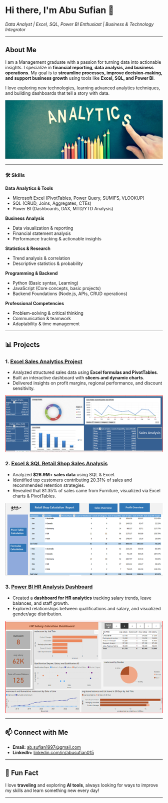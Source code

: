 # Hi there, I'm Abu Sufian 👋  
*Data Analyst | Excel, SQL, Power BI Enthusiast | Business & Technology Integrator*

---

## About Me
I am a Management graduate with a passion for turning data into actionable insights. I specialize in **financial reporting, data analysis, and business operations**. My goal is to **streamline processes, improve decision-making, and support business growth** using tools like **Excel, SQL, and Power BI**.  

I love exploring new technologies, learning advanced analytics techniques, and building dashboards that tell a story with data.  


![Dashboard Screenshot](ana_photo.jpg)

---


### 🛠 Skills

**Data Analytics & Tools**  
- Microsoft Excel (PivotTables, Power Query, SUMIFS, VLOOKUP)  
- SQL (CRUD, Joins, Aggregates, CTEs)  
- Power BI (Dashboards, DAX, MTD/YTD Analysis)  
 

**Business Analysis**  
- Data visualization & reporting  
- Financial statement analysis  
- Performance tracking & actionable insights  

**Statistics & Research**  
- Trend analysis & correlation  
- Descriptive statistics & probability

**Programming & Backend**  
- Python (Basic syntax, Learning)
- JavaScript (Core concepts, basic projects)    
- Backend Foundations (Node.js, APIs, CRUD operations) 

**Professional Competencies**  
- Problem-solving & critical thinking  
- Communication & teamwork  
- Adaptability & time management


---


## 📊 Projects

### 1. [Excel Sales Analytics Project](https://github.com/abu-sufian015/Sales_Analysis_1)  
- Analyzed structured sales data using **Excel formulas and PivotTables**.  
- Built an interactive dashboard with **slicers and dynamic charts**.  
- Delivered insights on profit margins, regional performance, and discount sensitivity.

  
![Dashboard Screenshot](sales1_dashboard.png)  

### 2. [Excel & SQL Retail Shop Sales Analysis](https://github.com/abu-sufian015/Retail_Shop)  
- Analyzed **$26.9M+ sales data** using SQL & Excel.  
- Identified top customers contributing 20.31% of sales and recommended retention strategies.  
- Revealed that 81.35% of sales came from Furniture, visualized via Excel charts & PivotTables.


![Dashboard Screenshot](main_r.png)  

### 3. [Power BI HR Analysis Dashboard](https://github.com/abu-sufian015/hr-project)  
- Created a **dashboard for HR analytics** tracking salary trends, leave balances, and staff growth.  
- Explored relationships between qualifications and salary, and visualized gender/age distribution.
  

![Dashboard Screenshot](HR_dashboard.png)

---

## 📫 Connect with Me
- **Email:** ab.sufian1997@gmail.com  
- **LinkedIn:** [linkedin.com/in/abusufian015](https://linkedin.com/in/abusufian015)  

---

## 🌟 Fun Fact
I love **traveling** and exploring **AI tools**, always looking for ways to improve my skills and learn something new every day!  

---











